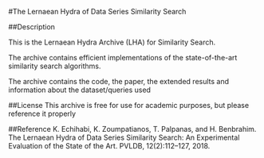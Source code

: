 #The Lernaean Hydra of Data Series Similarity Search

##Description

This is the Lernaean Hydra Archive (LHA) for Similarity Search.

The archive contains efficient implementations of the state-of-the-art similarity search algorithms.

The archive contains the code, the paper, the extended results and information
about the dataset/queries used


##License
This archive is free for use for academic purposes, but please reference it properly

##Reference
K. Echihabi, K. Zoumpatianos, T. Palpanas, and H. Benbrahim. The Lernaean Hydra of Data Series
Similarity Search: An Experimental Evaluation of the State of the Art. PVLDB, 12(2):112–127, 2018.

